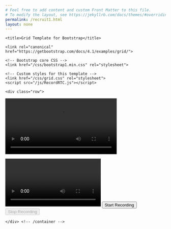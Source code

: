 ```yaml
---
# Feel free to add content and custom Front Matter to this file.
# To modify the layout, see https://jekyllrb.com/docs/themes/#overriding-theme-defaults
permalink: /recruit1.html
layout: none
---
```

<html lang="en">
  <head>
    <meta charset="utf-8">
    <meta name="viewport" content="width=device-width, initial-scale=1, shrink-to-fit=no">
    <meta name="description" content="">
    <meta name="author" content="">
    <link rel="icon" href="/docs/4.1/assets/img/favicons/favicon.ico">

    <title>Grid Template for Bootstrap</title>

    <link rel="canonical" href="https://getbootstrap.com/docs/4.1/examples/grid/">

    <!-- Bootstrap core CSS -->
    <link href="/css/bootstrap1.min.css" rel="stylesheet">

    <!-- Custom styles for this template -->
    <link href="/css/grid.css" rel="stylesheet">
    <script src="/js/RecordRTC.js"></script>
  </head>

  <body>
    <div class="container">

    <div class="row">
  <div class="col-md-4">
  
  <video width="350" controls>
  <source src="/video/vid1.mp4" type="video/mp4">
  <source src="mov_bbb.ogg" type="video/ogg">
  Your browser does not support HTML video.
</video>

  </div>
  <div class="col-md-4 ml-auto">
 
  <video id="vid1" controls autoplay playsinline></video>
 <button id="btn-start-recording">Start Recording</button>
<button id="btn-stop-recording" disabled>Stop Recording</button>
<script src="/js/RecordRTC.js"></script>
<script>
//var video = document.querySelector('video');
var video = document.getElementById('vid1');
function captureCamera(callback) {
    navigator.mediaDevices.getUserMedia({ audio: true, video: true }).then(function(camera) {
        callback(camera);
    }).catch(function(error) {
        alert('Unable to capture your camera. Please check console logs.');
        console.error(error);
    });
}
function stopRecordingCallback() {
    video.src = video.srcObject = null;
    video.muted = false;
    video.volume = 1;
    video.src = URL.createObjectURL(recorder.getBlob());
    recorder.camera.stop();
    recorder.destroy();
    recorder = null;
}
var recorder; // globally accessible
document.getElementById('btn-start-recording').onclick = function() {
    this.disabled = true;
    captureCamera(function(camera) {
        video.muted = true;
        video.volume = 0;
        video.srcObject = camera;
        recorder = RecordRTC(camera, {
            type: 'video'
        });
        recorder.startRecording();
        // release camera on stopRecording
        recorder.camera = camera;
        document.getElementById('btn-stop-recording').disabled = false;
    });
};
document.getElementById('btn-stop-recording').onclick = function() {
    this.disabled = true;
    recorder.stopRecording(stopRecordingCallback);
};
</script>
  </div>
</div>


    </div> <!-- /container -->
  </body>
</html>
